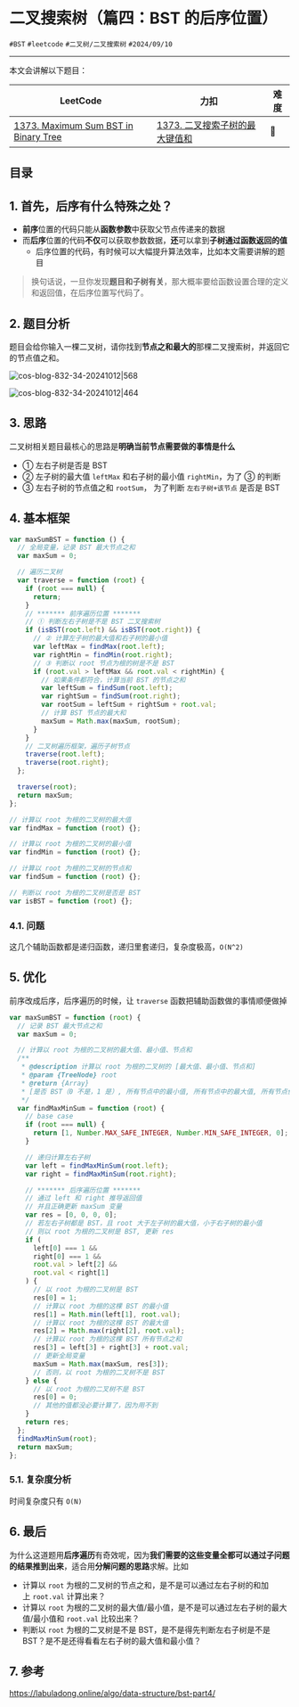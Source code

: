 
# 二叉搜索树（篇四：BST 的后序位置）

`#BST` `#leetcode`  `#二叉树/二叉搜索树`   `#2024/09/10` 

---

本文会讲解以下题目：

| LeetCode                                                                                              | 力扣                                                                                 | 难度  |
| ----------------------------------------------------------------------------------------------------- | ---------------------------------------------------------------------------------- | --- |
| [1373. Maximum Sum BST in Binary Tree](https://leetcode.com/problems/maximum-sum-bst-in-binary-tree/) | [1373. 二叉搜索子树的最大键值和](https://leetcode.cn/problems/maximum-sum-bst-in-binary-tree/) | 🔴  |


## 目录
<!-- toc -->
 ## 1. 首先，后序有什么特殊之处？ 

- **前序**位置的代码只能从**函数参数**中获取父节点传递来的数据
- 而**后序**位置的代码**不仅**可以获取参数数据，**还**可以拿到**子树通过函数返回的值**
	- 后序位置的代码，有时候可以大幅提升算法效率，比如本文需要讲解的题目

> 换句话说，一旦你发现**题目和子树有关**，那大概率要给函数设置合理的定义和返回值，在后序位置写代码了。

## 2. 题目分析

题目会给你输入一棵二叉树，请你找到**节点之和最大的**那棵二叉搜索树，并返回它的节点值之和。

![cos-blog-832-34-20241012|568](https://blog-1310531898.cos.ap-beijing.myqcloud.com/832-34-20241012/Pasted%20image%2020240910082418.png)

![cos-blog-832-34-20241012|464](https://blog-1310531898.cos.ap-beijing.myqcloud.com/832-34-20241012/Pasted%20image%2020240910082555.png)

## 3. 思路

二叉树相关题目最核心的思路是**明确当前节点需要做的事情是什么**
- ①  左右子树是否是 BST
- ②  左子树的最大值 `leftMax` 和右子树的最小值 `rightMin`，为了 ③ 的判断
- ③  左右子树的节点值之和 `rootSum`， 为了判断 `左右子树+该节点` 是否是 BST

## 4. 基本框架

```javascript
var maxSumBST = function () {
  // 全局变量，记录 BST 最大节点之和
  var maxSum = 0;

  // 遍历二叉树
  var traverse = function (root) {
    if (root === null) {
      return;
    }
    // ******* 前序遍历位置 *******
    // ① 判断左右子树是不是 BST 二叉搜索树
    if (isBST(root.left) && isBST(root.right)) {
      // ② 计算左子树的最大值和右子树的最小值
      var leftMax = findMax(root.left);
      var rightMin = findMin(root.right);
      // ③ 判断以 root 节点为根的树是不是 BST
      if (root.val > leftMax && root.val < rightMin) {
        // 如果条件都符合，计算当前 BST 的节点之和
        var leftSum = findSum(root.left);
        var rightSum = findSum(root.right);
        var rootSum = leftSum + rightSum + root.val;
        // 计算 BST 节点的最大和
        maxSum = Math.max(maxSum, rootSum);
      }
    }
    // 二叉树遍历框架，遍历子树节点
    traverse(root.left);
    traverse(root.right);
  };

  traverse(root);
  return maxSum;
};

// 计算以 root 为根的二叉树的最大值
var findMax = function (root) {};

// 计算以 root 为根的二叉树的最小值
var findMin = function (root) {};

// 计算以 root 为根的二叉树的节点和
var findSum = function (root) {};

// 判断以 root 为根的二叉树是否是 BST
var isBST = function (root) {};

```

### 4.1. 问题

这几个辅助函数都是递归函数，递归里套递归，复杂度极高，`O(N^2)`

## 5. 优化

前序改成后序，后序遍历的时候，让 `traverse` 函数把辅助函数做的事情顺便做掉

```javascript
var maxSumBST = function (root) {
  // 记录 BST 最大节点之和
  var maxSum = 0;

  // 计算以 root 为根的二叉树的最大值、最小值、节点和
  /**
   * @description 计算以 root 为根的二叉树的 [最大值、最小值、节点和]
   * @param {TreeNode} root
   * @return {Array} 
   * [是否 BST（0 不是，1 是）, 所有节点中的最小值, 所有节点中的最大值, 所有节点值之和]
   */
  var findMaxMinSum = function (root) {
    // base case
    if (root === null) {
      return [1, Number.MAX_SAFE_INTEGER, Number.MIN_SAFE_INTEGER, 0];
    }

    // 递归计算左右子树
    var left = findMaxMinSum(root.left);
    var right = findMaxMinSum(root.right);

    // ******* 后序遍历位置 *******
    // 通过 left 和 right 推导返回值
    // 并且正确更新 maxSum 变量
    var res = [0, 0, 0, 0];
    // 若左右子树都是 BST，且 root 大于左子树的最大值，小于右子树的最小值
    // 则以 root 为根的二叉树是 BST, 更新 res
    if (
      left[0] === 1 &&
      right[0] === 1 &&
      root.val > left[2] &&
      root.val < right[1]
    ) {
      // 以 root 为根的二叉树是 BST
      res[0] = 1;
      // 计算以 root 为根的这棵 BST 的最小值
      res[1] = Math.min(left[1], root.val);
      // 计算以 root 为根的这棵 BST 的最大值
      res[2] = Math.max(right[2], root.val);
      // 计算以 root 为根的这棵 BST 所有节点之和
      res[3] = left[3] + right[3] + root.val;
      // 更新全局变量
      maxSum = Math.max(maxSum, res[3]);
      // 否则，以 root 为根的二叉树不是 BST
    } else {
      // 以 root 为根的二叉树不是 BST
      res[0] = 0;
      // 其他的值都没必要计算了，因为用不到
    }
    return res;
  };
  findMaxMinSum(root);
  return maxSum;
};
```

### 5.1. 复杂度分析

时间复杂度只有 `O(N)`

## 6. 最后

为什么这道题用**后序遍历**有奇效呢，因为**我们需要的这些变量全都可以通过子问题的结果推到出来**，适合用**分解问题的思路**求解。比如
- 计算以 `root` 为根的二叉树的节点之和，是不是可以通过左右子树的和加上 `root.val` 计算出来？
- 计算以 `root` 为根的二叉树的最大值/最小值，是不是可以通过左右子树的最大值/最小值和 `root.val` 比较出来？
- 判断以 `root` 为根的二叉树是不是 BST，是不是得先判断左右子树是不是 BST？是不是还得看看左右子树的最大值和最小值？

## 7. 参考

https://labuladong.online/algo/data-structure/bst-part4/

